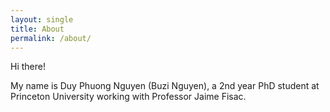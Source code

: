 ```yaml
---
layout: single
title: About
permalink: /about/
---
```


Hi there!

My name is Duy Phuong Nguyen (Buzi Nguyen), a 2nd year PhD student at Princeton University working with Professor Jaime Fisac.